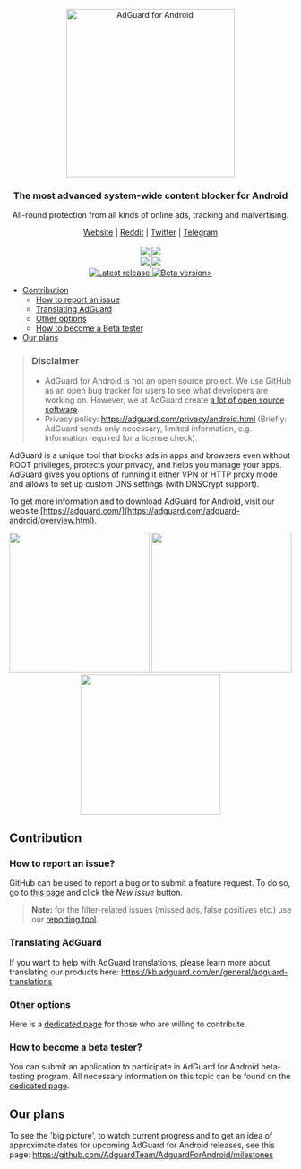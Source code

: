 <p align="center">
  <picture>
   <source media="(prefers-color-scheme: dark)" srcset="https://cdn.adguard.com/public/Adguard/Common/Logos/andr_dark.svg" width="300px" alt="AdGuard for Adndroid" />
   <img src="https://cdn.adguard.com/public/Adguard/Common/Logos/andr.svg" width="300px" alt="AdGuard for Android" />
 </picture>
</p>
<h3 align="center">The most advanced system-wide content blocker for Android</h3>
<p align="center">
  All-round protection from all kinds of online ads, tracking and malvertising.
</p>
  
  <p align="center">
    <a href="https://adguard.com/">Website</a> |
    <a href="https://reddit.com/r/Adguard">Reddit</a> |
    <a href="https://twitter.com/AdGuard">Twitter</a> |
    <a href="https://t.me/adguard_en">Telegram</a>
    <br /><br />
    <a href="https://github.com/AdguardTeam/AdguardForAndroid/issues?q=is%3Aopen+label%3A%22Version%3A+AdGuard+v4.4%22+sort%3Acreated-desc">
        <img src="https://img.shields.io/github/issues-search/AdguardTeam/AdguardForAndroid?color=red&label=%F0%9F%90%9B%20Open%20bugs&query=is%3Aopen%20label%3A%22Version%3A%20AdGuard%20v4.4%22%20sort%3Acreated-desc" />
    </a>
    <a href="https://github.com/AdguardTeam/AdguardForAndroid/issues?q=is%3Aopen+label%3A%22Version%3A+AdGuard+v4.4%22+label%3A%22Status%3A+Resolved%22+sort%3Acreated-desc">
        <img src="https://img.shields.io/github/issues-search/AdguardTeam/AdguardForAndroid?color=yellow&label=Resolved&query=is%3Aopen%20label%3A%22Version%3A%20AdGuard%20v4.4%22%20label%3A%22Status%3A%20Resolved%22%20sort%3Acreated-desc" />
    </a>
    <br />
    <a href="https://github.com/AdguardTeam/AdguardForAndroid/issues?q=is%3Aopen+label%3A%22Feature+request%22+sort%3Areactions-%2B1-desc">
        <img src="https://img.shields.io/github/issues-search/AdguardTeam/AdguardForAndroid?color=%2358A459&label=%F0%9F%9A%80%20Open%20feature%20requests&query=is%3Aopen%20label%3A%22Feature%20request%22%20sort%3Areactions-%2B1-desc" />
    </a>
    <a href="https://github.com/AdguardTeam/AdguardForAndroid/issues?q=is%3Aopen+label%3A%22Feature+request%22+sort%3Areactions-%2B1-desc+label%3A%22Status%3A+Resolved%22">
        <img src="https://img.shields.io/github/issues-search/AdguardTeam/AdguardForAndroid?color=green&label=Implemented&query=is%3Aopen%20label%3A%22Feature%20request%22%20sort%3Areactions-%2B1-desc%20label%3A%22Status%3A%20Resolved%22" />
    </a>
    <br />
    <a
    </a>
    <a href="https://github.com/AdguardTeam/AdguardForAndroid/releases">
        <img src="https://img.shields.io/github/v/release/AdguardTeam/AdguardForAndroid?color=blue&display_name=release&label=Release" alt="Latest release" />
    </a>
    <a href="https://github.com/AdguardTeam/AdguardForAndroid/releases">
        <img src="https://img.shields.io/github/v/release/AdguardTeam/AdguardForAndroid?color=blue&display_name=release&label=Testing&include_prereleases" alt="Beta version>" />
    </a>


* [Contribution](#contribution)
  * [How to report an issue](#issue)
  * [Translating AdGuard](#contribution-translating)
  * [Other options](#contribution-other)
  * [How to become a Beta tester](#beta-tester)
* [Our plans](#our-plans)

> ### Disclaimer
>* AdGuard for Android is not an open source project. We use GitHub as an open bug tracker for users to see what developers are working on. However, we at AdGuard create [a lot of open source software](https://github.com/search?o=desc&q=topic%3Aopen-source+org%3AAdguardTeam+fork%3Atrue&s=stars&type=Repositories).
>* Privacy policy: https://adguard.com/privacy/android.html (Briefly: AdGuard sends only necessary, limited information, e.g. information required for a license check).

AdGuard is a unique tool that blocks ads in apps and browsers even without ROOT privileges, protects your privacy, and helps you manage your apps. AdGuard gives you options of running it either VPN or HTTP proxy mode and allows to set up custom DNS settings (with DNSCrypt support).

To get more information and to download AdGuard for Android, visit our website [https://adguard.com/](https://adguard.com/adguard-android/overview.html).

<p align="center">
<picture>
   <source media="(prefers-color-scheme: dark)" srcset="https://cdn.adguard.com/content/github/ad_blocker/android/dark_home4.5.png" width="250">
   <img src="https://cdn.adguard.com/content/github/ad_blocker/android/home4.5.png" width="250">
 </picture>
<picture>
   <source media="(prefers-color-scheme: dark)" srcset="https://cdn.adguard.com/content/github/ad_blocker/android/dark_protection4.5.png" width="250">
   <img src="https://cdn.adguard.com/content/github/ad_blocker/android/protection4.5.png" width="250">
 </picture>
<picture>
   <source media="(prefers-color-scheme: dark)" srcset="https://cdn.adguard.com/content/github/ad_blocker/android/dark_settings4.5.png" width="250">
   <img src="https://cdn.adguard.com/content/github/ad_blocker/android/settings4.5.png" width="250">
 </picture>
</p>

<a id="contribution"></a>
## Contribution

<a id="issue"></a>
### How to report an issue?

GitHub can be used to report a bug or to submit a feature request. To do so, go to [this page](https://github.com/AdguardTeam/AdguardForAndroid/issues) and click the *New issue* button.

>**Note:** for the filter-related issues (missed ads, false positives etc.) use our [reporting tool](https://reports.adguard.com/new_issue.html).

<a id="contribution-translating"></a>
### Translating AdGuard

If you want to help with AdGuard translations, please learn more about translating our products here: https://kb.adguard.com/en/general/adguard-translations

<a id="contribution-other"></a>
### Other options

Here is a [dedicated page](https://adguard.com/contribute.html) for those who are willing to contribute.


<a id="beta-tester"></a>
### How to become a beta tester?

You can submit an application to participate in AdGuard for Android beta-testing program. All necessary information on this topic can be found on the [dedicated page](https://adguard.com/beta.html).

<a id="our-plans"></a>
## Our plans

To see the 'big picture', to watch current progress and to get an idea of approximate dates for upcoming AdGuard for Android releases, see this page: https://github.com/AdguardTeam/AdguardForAndroid/milestones
